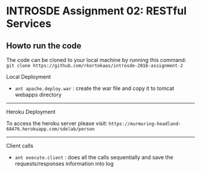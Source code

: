 INTROSDE  Assignment 02: RESTful Services
===============

Howto run the code 
---------------------

The code can be cloned to your local machine by running this command: ```git clone https://github.com/rkortekaas/introsde-2016-assignment-2```

Local Deployment

 - ```ant apache.deploy.war``` : create the war file and copy it to tomcat webapps directory
 
------------

Heroku Deployment

To access the heroku server please visit: ```https://murmuring-headland-68476.herokuapp.com/sdelab/person```

------------

Client calls

- ```ant execute.client``` : does all the calls sequentially and save the requests/responses information into log
